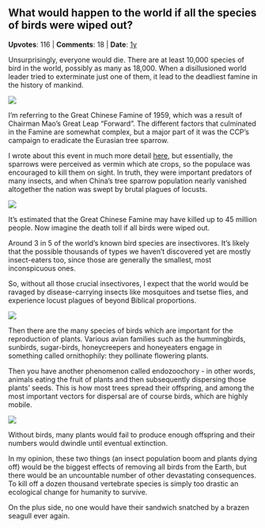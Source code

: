 ## What would happen to the world if all the species of birds were wiped out?
    
**Upvotes**: 116 | **Comments**: 18 | **Date**: [1y](https://www.quora.com/What-would-happen-to-the-world-if-all-the-species-of-birds-were-wiped-out/answer/Gary-Meaney)

Unsurprisingly, everyone would die. There are at least 10,000 species of bird in the world, possibly as many as 18,000. When a disillusioned world leader tried to exterminate just one of them, it lead to the deadliest famine in the history of mankind.

![](https://qph.fs.quoracdn.net/main-qimg-1e3dd33c0884743c6e200fce30013a7e-lq)

I’m referring to the Great Chinese Famine of 1959, which was a result of Chairman Mao’s Great Leap “Forward”. The different factors that culminated in the Famine are somewhat complex, but a major part of it was the CCP’s campaign to eradicate the Eurasian tree sparrow.

I wrote about this event in much more detail [here](https://www.quora.com/What-was-the-strangest-conflict-between-humans-and-animals-in-history/answer/Gary-Meaney "www.quora.com"), but essentially, the sparrows were perceived as vermin which ate crops, so the populace was encouraged to kill them on sight. In truth, they were important predators of many insects, and when China’s tree sparrow population nearly vanished altogether the nation was swept by brutal plagues of locusts.

![](https://qph.fs.quoracdn.net/main-qimg-2a481595e600193ae50113fbcb1ddfa4-lq)

It’s estimated that the Great Chinese Famine may have killed up to 45 million people. Now imagine the death toll if all birds were wiped out.

Around 3 in 5 of the world’s known bird species are insectivores. It’s likely that the possible thousands of types we haven’t discovered yet are mostly insect-eaters too, since those are generally the smallest, most inconspicuous ones.

So, without all those crucial insectivores, I expect that the world would be ravaged by disease-carrying insects like mosquitoes and tsetse flies, and experience locust plagues of beyond Biblical proportions.

![](https://qph.fs.quoracdn.net/main-qimg-398500a1c014727db9eab40b5862db80-lq)

Then there are the many species of birds which are important for the reproduction of plants. Various avian families such as the hummingbirds, sunbirds, sugar-birds, honeycreepers and honeyeaters engage in something called ornithophily: they pollinate flowering plants.

Then you have another phenomenon called endozoochory - in other words, animals eating the fruit of plants and then subsequently dispersing those plants’ seeds. This is how most trees spread their offspring, and among the most important vectors for dispersal are of course birds, which are highly mobile.

![](https://qph.fs.quoracdn.net/main-qimg-7cb1af8868d625b90e4698a4b5c4ee15-lq)

Without birds, many plants would fail to produce enough offspring and their numbers would dwindle until eventual extinction.

In my opinion, these two things (an insect population boom and plants dying off) would be the biggest effects of removing all birds from the Earth, but there would be an uncountable number of other devastating consequences. To kill off a dozen thousand vertebrate species is simply too drastic an ecological change for humanity to survive.

On the plus side, no one would have their sandwich snatched by a brazen seagull ever again.

